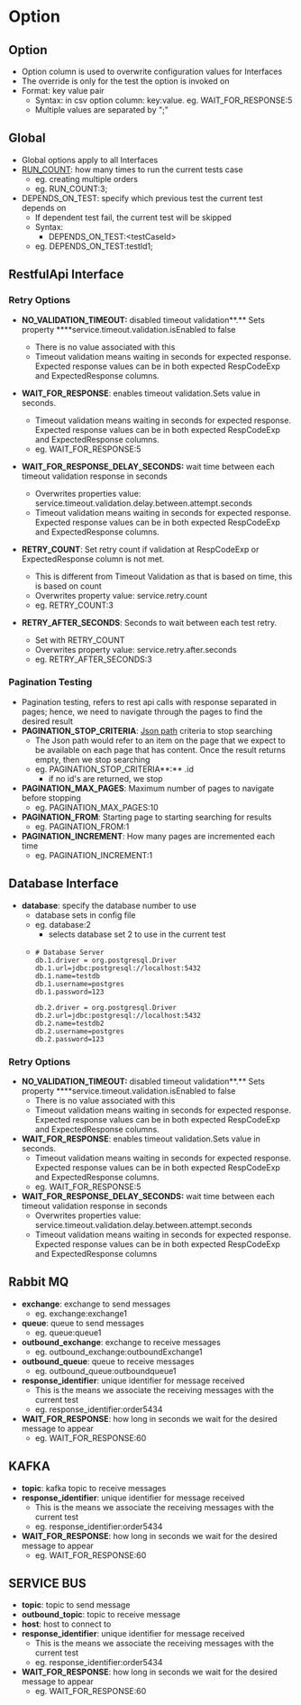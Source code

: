 # Option

## Option

* Option column is used to overwrite configuration values for Interfaces
* The override is only for the test the option is invoked on
* Format: key value pair
  * Syntax: in csv option column: key:value. eg. WAIT\_FOR\_RESPONSE:5
  * Multiple values are separated by ";"

## Global

* Global options apply to all Interfaces
* [RUN\_COUNT](https://docs.autonomx.io/service-level-testing/features/multirun): how many times to run the current tests case
  * eg. creating multiple orders
  * eg. RUN\_COUNT:3;
* DEPENDS\_ON\_TEST: specify which previous test the current test depends on
  * If dependent test fail, the current test will be skipped
  * Syntax: 
    * DEPENDS\_ON\_TEST:&lt;testCaseId&gt;
  * eg. DEPENDS\_ON\_TEST:testId1;

## RestfulApi Interface

### Retry Options

* **NO\_VALIDATION\_TIMEOUT:** disabled timeout validation**.** Sets property ****service.timeout.validation.isEnabled to false
  * There is no value associated with this
  * Timeout validation means waiting in seconds for expected response. Expected response values can be in both expected RespCodeExp and ExpectedResponse columns.
* **WAIT\_FOR\_RESPONSE**: enables timeout validation.Sets value in seconds.
  * Timeout validation means waiting in seconds for expected response. Expected response values can be in both expected RespCodeExp and ExpectedResponse columns.
  * eg. WAIT\_FOR\_RESPONSE:5 
* **WAIT\_FOR\_RESPONSE\_DELAY\_SECONDS:** wait time between each timeout validation response in seconds
  * Overwrites properties value:  service.timeout.validation.delay.between.attempt.seconds
  * Timeout validation means waiting in seconds for expected response. Expected response values can be in both expected RespCodeExp and ExpectedResponse columns.
* **RETRY\_COUNT**: Set retry count if validation at RespCodeExp or ExpectedResponse column is not met. 

  * This is different from Timeout Validation as that is based on time, this is based on count
  * Overwrites property value: service.retry.count
  * eg. RETRY\_COUNT:3

 

* **RETRY\_AFTER\_SECONDS**: Seconds to wait between each test retry. 
  * Set with RETRY\_COUNT
  * Overwrites property value: service.retry.after.seconds
  * eg. RETRY\_AFTER\_SECONDS:3

### Pagination Testing

* Pagination testing, refers to rest api calls with response separated in pages; hence, we need to navigate through the pages to find the desired result
* **PAGINATION\_STOP\_CRITERIA**: [Json path](https://docs.autonomx.io/service-level-testing/interface/rest-api/json-path) criteria to stop searching
  * The Json path would refer to an item on the page that we expect to be available on each page that has content. Once the result returns empty, then we stop searching
  * eg. PAGINATION\_STOP\_CRITERIA**:** .id
    * if no id's are returned, we stop
* **PAGINATION\_MAX\_PAGES**: Maximum number of pages to navigate before stopping
  * eg. PAGINATION\_MAX\_PAGES:10
* **PAGINATION\_FROM**: Starting page to starting searching for results
  * eg. PAGINATION\_FROM:1
* **PAGINATION\_INCREMENT**: How many pages are incremented each time
  * eg. PAGINATION\_INCREMENT:1

## Database Interface

* **database**: specify the database number to use
  * database sets in config file
  * eg. database:2
    * selects database set 2 to use in the current test
  * ```text
    # Database Server
    db.1.driver = org.postgresql.Driver
    db.1.url=jdbc:postgresql://localhost:5432
    db.1.name=testdb
    db.1.username=postgres
    db.1.password=123

    db.2.driver = org.postgresql.Driver
    db.2.url=jdbc:postgresql://localhost:5432
    db.2.name=testdb2
    db.2.username=postgres
    db.2.password=123
    ```



### Retry Options

* **NO\_VALIDATION\_TIMEOUT:** disabled timeout validation**.** Sets property ****service.timeout.validation.isEnabled to false
  * There is no value associated with this
  * Timeout validation means waiting in seconds for expected response. Expected response values can be in both expected RespCodeExp and ExpectedResponse columns.
* **WAIT\_FOR\_RESPONSE**: enables timeout validation.Sets value in seconds.
  * Timeout validation means waiting in seconds for expected response. Expected response values can be in both expected RespCodeExp and ExpectedResponse columns.
  * eg. WAIT\_FOR\_RESPONSE:5 
* **WAIT\_FOR\_RESPONSE\_DELAY\_SECONDS:** wait time between each timeout validation response in seconds
  * Overwrites properties value:  service.timeout.validation.delay.between.attempt.seconds
  * Timeout validation means waiting in seconds for expected response. Expected response values can be in both expected RespCodeExp and ExpectedResponse columns

## Rabbit MQ

* **exchange**: exchange to send messages
  * eg. exchange:exchange1
* **queue**: queue to send messages
  * eg. queue:queue1
* **outbound\_exchange**: exchange to receive messages
  * eg. outbound\_exchange:outboundExchange1
* **outbound\_queue**: queue to receive messages
  * eg. outbound\_queue:outboundqueue1
* **response\_identifier**: unique identifier for message received
  * This is the means we associate the receiving messages with the current test
  * eg. response\_identifier:order5434
* **WAIT\_FOR\_RESPONSE**: how long in seconds we wait for the desired message to appear
  * eg. WAIT\_FOR\_RESPONSE:60

## KAFKA

* **topic**: kafka topic to receive messages
* **response\_identifier**: unique identifier for message received
  * This is the means we associate the receiving messages with the current test
  * eg. response\_identifier:order5434
* **WAIT\_FOR\_RESPONSE**: how long in seconds we wait for the desired message to appear
  * eg. WAIT\_FOR\_RESPONSE:60

## SERVICE BUS

* **topic**: topic to send message
* **outbound\_topic**: topic to receive message
* **host**: host to connect to
* **response\_identifier**: unique identifier for message received
  * This is the means we associate the receiving messages with the current test
  * eg. response\_identifier:order5434
* **WAIT\_FOR\_RESPONSE**: how long in seconds we wait for the desired message to appear
  * eg. WAIT\_FOR\_RESPONSE:60



